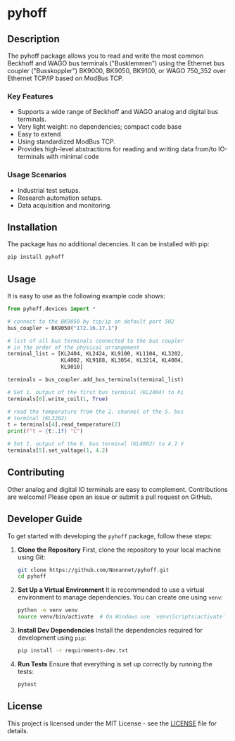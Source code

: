 # pyhoff

## Description
The pyhoff package allows you to read and write the most common
Beckhoff and WAGO bus terminals ("Busklemmen") using the Ethernet bus
coupler ("Busskoppler") BK9000, BK9050, BK9100, or WAGO 750_352
over Ethernet TCP/IP based on ModBus TCP.

### Key Features
- Supports a wide range of Beckhoff and WAGO analog and digital bus
  terminals.
- Very light weight: no dependencies; compact code base
- Easy to extend
- Using standardized ModBus TCP.
- Provides high-level abstractions for reading and writing data
  from/to IO-terminals with minimal code

### Usage Scenarios
- Industrial test setups.
- Research automation setups.
- Data acquisition and monitoring.

## Installation
The package has no additional decencies. It can be installed with pip:

```bash
pip install pyhoff
```

## Usage
It is easy to use as the following example code shows:

```python
from pyhoff.devices import *

# connect to the BK9050 by tcp/ip on default port 502
bus_coupler = BK9050("172.16.17.1")

# list of all bus terminals connected to the bus coupler
# in the order of the physical arrangement
terminal_list = [KL2404, KL2424, KL9100, KL1104, KL3202,
                 KL4002, KL9188, KL3054, KL3214, KL4004,
                 KL9010]

terminals = bus_coupler.add_bus_terminals(terminal_list)

# Set 1. output of the first bus terminal (KL2404) to hi
terminals[0].write_coil(1, True)

# read the temperature from the 2. channel of the 5. bus
# terminal (KL3202)
t = terminals[4].read_temperature(2)
print(f"t = {t:.1f} °C")

# Set 1. output of the 6. bus terminal (KL4002) to 4.2 V
terminals[5].set_voltage(1, 4.2)

```

## Contributing
Other analog and digital IO terminals are easy to complement. Contributions are welcome!
Please open an issue or submit a pull request on GitHub.

## Developer Guide
To get started with developing the `pyhoff` package, follow these steps:

1. **Clone the Repository**
   First, clone the repository to your local machine using Git:

   ```bash
   git clone https://github.com/Nonannet/pyhoff.git
   cd pyhoff
   ```

2. **Set Up a Virtual Environment**
   It is recommended to use a virtual environment to manage dependencies. You can create one using `venv`:

   ```bash
   python -m venv venv
   source venv/bin/activate  # On Windows use `venv\Scripts\activate`
   ```

3. **Install Dev Dependencies**
   Install the dependencies required for development using `pip`:

   ```bash
   pip install -r requirements-dev.txt
   ```

4. **Run Tests**
   Ensure that everything is set up correctly by running the tests:

   ```bash
   pytest
   ```
   
## License
This project is licensed under the MIT License - see the [LICENSE](LICENSE) file for details.